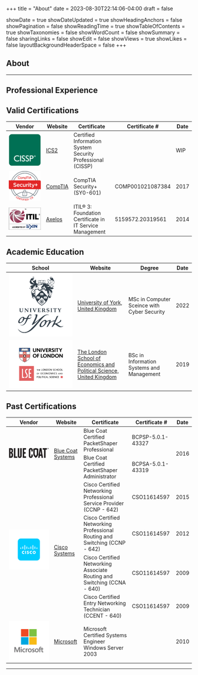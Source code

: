 +++
title = "About"
date = 2023-08-30T22:14:06-04:00
draft = false 

showDate = true
showDateUpdated = true
showHeadingAnchors = false
showPagination = false
showReadingTime = true
showTableOfContents = true
showTaxonomies = false 
showWordCount = false
showSummary = false
sharingLinks = false
showEdit = false
showViews = true
showLikes = false
layoutBackgroundHeaderSpace = false
+++
## About 

---

## Professional Experience  


## Valid Certifications 

<table>
    <thead>
        <tr>
            <th>Vendor</th>
            <th>Website</th>
            <th>Certificate</th>
            <th>Certificate #</th>
            <th>Date</th>
        </tr>
    </thead>
    <tbody>
        <tr>
            <td ><img class="customEntitityLogo" style="background-color:transparent"  src="cissp.png"/></td>
            <td ><a href="https://www.isc2.org/certifications/cissp/" target="_blank">ICS2</a></td>   
           <td>Certified Information System Security Professional (CISSP) </td>
            <td></td>
            <td >WIP</td>   
        </tr>
         <tr>
            <td ><img class="customEntitityLogo" style="background-color:transparent"  src="comptia.png"/></td>
            <td ><a href="hhttps://www.comptia.org/" target="_blank">CompTIA</a></td>   
           <td>CompTIA Security+ (SY0-601)</td>
            <td>COMP001021087384</td>
            <td >2017</td>   
        </tr>
        <tr>
            <td><img class="customEntitityLogo" style="background-color:transparent"  src="itil.png"/></td>
            <td><a href="https://www.axelos.com/certifications/itil-service-management" target="_blank">Axelos</a></td>   
           <td>ITIL® 3: Foundation Certificate in IT Service Management </td>
            <td>5159572.20319561</td>
            <td >2014</td>   
        </tr>  
    </tbody>
</table>



## Academic Education
<table>
    <thead>
        <tr>
            <th>School</th>
            <th>Website</th>
            <th>Degree</th>
            <th>Date</th>
        </tr>
    </thead>
    <tbody>
        <tr>
            <td><img class="customEntitityLogo" style="background-color:transparent"  src="uoy.png"/></td>
            <td><a href="https://www.york.ac.uk/" target="_blank">University of York, United Kingdom</a></td>
            <td>MSc in Computer Sceince with Cyber Security</td>
            <td>2022</td>
        </tr>
        <tr>
            <td><img class="customEntitityLogo" style="background-color:transparent" src="uol.png"/></td>
            <td><a href="https://www.london.ac.uk" target="_blank">The London School of Economics and Political Science, United Kingdom</a></td>
            <td>BSc in Information Systems and Management</td>
            <td>2019</td>
        </tr>
    </tbody>
</table>



## Past Certifications 

<table>
    <thead>
        <tr>
            <th>Vendor</th>
            <th>Website</th>
            <th>Certificate</th>
            <th>Certificate #</th>
            <th>Date</th>
        </tr>
    </thead>
    <tbody>
      <tr>
            <td rowspan=3><img class="customEntitityLogo" style="background-color:transparent"  src="bluecoat.png"/></td>
            <td rowspan=3><a href="https://www.broadcom.com/products/cybersecurity" target="_blank">Blue Coat Systems</a></td>   
        </tr>
        <tr>
            <td>Blue Coat Certified PacketShaper Professional</td>
            <td>BCPSP-5.0.1-43327</td>
            <td rowspan=2>2016</td>   
        </tr>
        <tr>
            <td>Blue Coat Certified PacketShaper Administrator</td>
            <td>BCPSA-5.0.1-43319</td>
        </tr>
        <tr>
            <td rowspan=5><img class="customEntitityLogo" style="background-color:transparent"  src="cisco.png"/></td>
            <td rowspan=5><a href="https://www.cisco.com/" target="_blank">Cisco Systems</a></td>   
        </tr>
        <tr>
            <td>Cisco Certified Networking Professional Service Provider (CCNP - 642) </td>
            <td>CSO11614597</td>
            <td >2015</td>   
        </tr>
        <tr>
            <td>Cisco Certified Networking Professional Routing and Switching (CCNP - 642) </td>
            <td>CSO11614597</td>
            <td >2012</td>   
        </tr>
        <tr>
            <td>Cisco Certified Networking Associate Routing and Switching (CCNA - 640) </td>
            <td>CSO11614597</td>
            <td >2009</td>   
        </tr>
        <tr>    
            <td>Cisco Certified Entry Networking Technician (CCENT - 640) </td>
            <td>CSO11614597</td>
             <td>2009</td>
         </tr>
           <tr>
            <td ><img class="customEntitityLogo" style="background-color:transparent"  src="microsoft.png"/></td>
            <td ><a href="https://www.microsoft.com/" target="_blank">Microsoft</a></td>   
           <td>Microsoft Certified Systems Engineer Windows Server 2003 </td>
            <td></td>
            <td >2010</td>   
        </tr>
    </tbody>
</table>

---